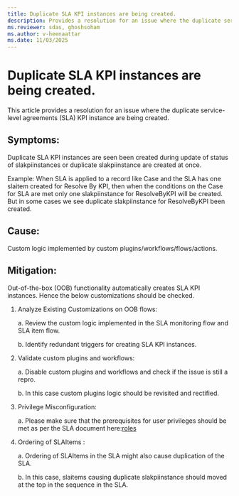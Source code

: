 ```yaml
---
title: Duplicate SLA KPI instances are being created. 
description: Provides a resolution for an issue where the duplicate service-level agreements (SLA) KPI instance are being created.
ms.reviewer: sdas, ghoshsoham
ms.author: v-heenaattar
ms.date: 11/03/2025
---
```


# Duplicate SLA KPI instances are being created. 

 
This article provides a resolution for an issue where the duplicate service-level agreements (SLA) KPI instance are being created. 

## Symptoms: 

   Duplicate SLA KPI instances are seen been created during update of status of slakpiinstances or duplicate slakpiinstance are created at once. 

   Example: When SLA is applied to a record like Case and the SLA has one slaitem created for Resolve By KPI, then when the conditions on the Case for SLA are met only one slakpiinstance for ResolveByKPI will be created. But in some cases we see duplicate slakpiinstance for ResolveByKPI been created. 
  
## Cause: 

   Custom logic implemented by custom plugins/workflows/flows/actions. 

## Mitigation: 

Out-of-the-box (OOB) functionality automatically creates SLA KPI instances. Hence the below customizations should be checked. 

1. Analyze Existing Customizations on OOB flows: 

	a. Review the custom logic implemented in the SLA monitoring flow and SLA item flow. 

	b. Identify redundant triggers for creating SLA KPI instances. 

2. Validate custom plugins and workflows: 

	a. Disable custom plugins and workflows and check if the issue is still a repro.  

	b. In this case custom plugins logic should be revisited and rectified. 
 
3. Privilege Misconfiguration: 

	a. Please make sure that the prerequisites for user privileges should be met as per the SLA document here:[roles](/dynamics365/customer-service/administer/define-service-level-agreements#prerequisites)

4. Ordering of SLAItems : 

	a. Ordering of SLAItems in the SLA might also cause duplication of the SLA. 

	b. In this case, slaitems causing duplicate slakpiinstance should moved at the top in the sequence in the SLA. 

 